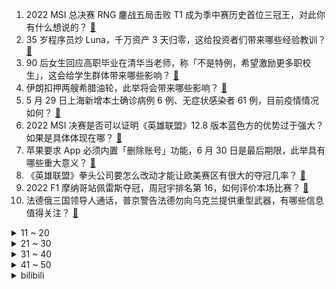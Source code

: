 1. 2022 MSI 总决赛 RNG 鏖战五局击败 T1 成为季中赛历史首位三冠王，对此你有什么想说的？ [:link:](https://www.zhihu.com/question/535102348)
2. 35 岁程序员炒 Luna，千万资产 3 天归零，这给投资者们带来哪些经验教训？ [:link:](https://www.zhihu.com/question/535061868)
3. 90 后女生回应高职毕业在清华当老师，称「不是特例，希望激励更多职校生」，这会给学生群体带来哪些影响？ [:link:](https://www.zhihu.com/question/535073608)
4. 伊朗扣押两艘希腊油轮，此举将会带来哪些影响？ [:link:](https://www.zhihu.com/question/534973180)
5. 5 月 29 日上海新增本土确诊病例 6 例、无症状感染者 61 例，目前疫情情况如何？ [:link:](https://www.zhihu.com/question/535195788)
6. 2022 MSI 决赛是否可以证明《英雄联盟》12.8 版本蓝色方的优势过于强大？如果是具体体现在哪？ [:link:](https://www.zhihu.com/question/535143845)
7. 苹果要求 App 必须内置「删除账号」功能，6 月 30 日是最后期限，此举具有哪些重大意义？ [:link:](https://www.zhihu.com/question/534441659)
8. 《英雄联盟》拳头公司要怎么改动才能让欧美赛区有很大的夺冠几率？ [:link:](https://www.zhihu.com/question/528667436)
9. 2022 F1 摩纳哥站佩雷斯夺冠，周冠宇排名第 16，如何评价本场比赛？ [:link:](https://www.zhihu.com/question/535164579)
10. 法德俄三国领导人通话，普京警告法德勿向乌克兰提供重型武器，有哪些信息值得关注？ [:link:](https://www.zhihu.com/question/535109096)
<details>
<summary>11 ~ 20</summary>

11. 5 月 29 日中国台湾新增本土新冠确诊病例 76539 例，死亡 145 例，目前当地疫情防控如何？ [:link:](https://www.zhihu.com/question/535096307)
12. 如何看待有用户发帖称「小米电视液晶屏幕自己掉下来了」，小米表示系罕见案例，正为用户极速换货？ [:link:](https://www.zhihu.com/question/535167715)
13. 去博物馆参观，孩子非常好奇博物馆里的文物是如何保持它的颜色的，如何给孩子解释清楚？ [:link:](https://www.zhihu.com/question/534292426)
14. 蟒蛇为何都是无毒蛇？最初存在的有毒蟒蛇是如何被自然淘汰的？ [:link:](https://www.zhihu.com/question/54120744)
15. 媒体报道称「基因测序证实猴痘已在欧洲大规模社区传播」，这意味着什么？对此我们该提前做好哪些准备？ [:link:](https://www.zhihu.com/question/535075164)
16. 跟同事一起吃饭，她爱吃米饭，我爱吃馒头几乎每次她都说最讨厌吃馒头了，我总觉得不太舒服，是我太敏感吗？ [:link:](https://www.zhihu.com/question/505629130)
17. 降薪30%与公司裁员50%你更支持哪一个？ [:link:](https://www.zhihu.com/question/534812183)
18. 有什么装修的要知道的避坑指南？ [:link:](https://www.zhihu.com/question/486827618)
19. 2022MSI决赛 T1不敌RNG，再次在家门口将冠军拱手让人，如何评价这场比赛？ [:link:](https://www.zhihu.com/question/534997983)
20. 什么是「中国式浪漫」？属于中国科研工作者的独特浪漫是什么？ [:link:](https://www.zhihu.com/question/533705531)
</details>
<details>
<summary>21 ~ 30</summary>

21. 如何看待安踏女鞋海报被指有擦边嫌疑，鞋底缝隙正对女性大腿根部，客服回应「已下架相关海报」？ [:link:](https://www.zhihu.com/question/535128670)
22. 如何看待俄军一架 Su-35 疑似被乌军 MiG-29 击落？从技术和空战角度看可能出现什么情况？ [:link:](https://www.zhihu.com/question/534919616)
23. 面对青春期的弟弟该怎么办？ [:link:](https://www.zhihu.com/question/519136857)
24. 客户挖我过去，工资谈好了，但是从年后到现在没提让我去上班的事，还一直有私活让我给他做，我该怎么处理？ [:link:](https://www.zhihu.com/question/534887349)
25. 如何评价 Gumayusi 在 2022 季中赛上的表现？ [:link:](https://www.zhihu.com/question/534127486)
26. 十余省市出手刺激汽车消费，深圳最高补 2 万，沈阳最高补 5 千，这会带来哪些影响？ [:link:](https://www.zhihu.com/question/535079075)
27. 北京又一核酸检测机构涉嫌违法犯罪，警方对「中同蓝博医学检验实验室」立案调查，为何此类案件频发？ [:link:](https://www.zhihu.com/question/535098930)
28. 如何看待 RED 起诉尼康 Z9 侵犯视频压缩方面的专利？ [:link:](https://www.zhihu.com/question/534887864)
29. 如何评价羽生结弦冬奥后冰演首次亮相? [:link:](https://www.zhihu.com/question/534869951)
30. 如何评价2022ciscn国赛? [:link:](https://www.zhihu.com/question/531429617)
</details>
<details>
<summary>31 ~ 40</summary>

31. 秦奋 5 千万炒股涉内幕交易被罚 60 万，该事件能起到什么警示作用？ [:link:](https://www.zhihu.com/question/535064495)
32. 为什么游戏里的货币贬值的如此厉害? [:link:](https://www.zhihu.com/question/534764157)
33. 记忆是如何形成的？未来能否数字化地存储、操控和移植人类记忆？ [:link:](https://www.zhihu.com/question/532951721)
34. 《这个杀手不太冷》中小女孩对里昂是爱情吗？ [:link:](https://www.zhihu.com/question/36422836)
35. 北京高考将于 6 月 7 日至 10 日举行，设置封管控考点，提供吃住行考一体化，有哪些信息值得关注？ [:link:](https://www.zhihu.com/question/535120549)
36. 你曾被哪部电影治愈过？ [:link:](https://www.zhihu.com/question/525386871)
37. 如何戒掉手机去认真学习？ [:link:](https://www.zhihu.com/question/341554416)
38. 你认为哪种友谊可以走到最后呢？ [:link:](https://www.zhihu.com/question/534823470)
39. 假如中年孔子突然穿越到现在，被小混混打了一顿，他会有什么言行举止？ [:link:](https://www.zhihu.com/question/319920103)
40. 月薪一万在广州市能过什么样的生活？ [:link:](https://www.zhihu.com/question/54172137)
</details>
<details>
<summary>41 ~ 50</summary>

41. 上海白蚁成群出现，物业服务热线称反映白蚁问题的电话没停过，为何会出现这种情况？该如何防治？ [:link:](https://www.zhihu.com/question/461779538)
42. 来自美国、德国和法国的四艘军舰已抵达芬兰赫尔辛基码头，有哪些信息值得关注？ [:link:](https://www.zhihu.com/question/535152418)
43. 5 月 29 日北京新增 8 例本土确诊、4 例无症状感染者，目前疫情情况如何？ [:link:](https://www.zhihu.com/question/535195937)
44. 上海 6 月起取消企业复工复产「白名单」制，目前上海企业复工复产情况如何？ [:link:](https://www.zhihu.com/question/535103894)
45. 生活太迷茫了，怎么办？ [:link:](https://www.zhihu.com/question/534224771)
46. 如何评价张若昀、白鹿的《警察荣誉》？ [:link:](https://www.zhihu.com/question/535004823)
47. 成为程序员后你都明白了什么? [:link:](https://www.zhihu.com/question/534598587)
48. 为什么独立自主，打不倒的陆依萍，最后会为了渣男何书桓跳河？ [:link:](https://www.zhihu.com/question/534327460)
49. 目前，大一感觉在学校就上上课，就找不到自己喜欢的东西，要怎么办？ [:link:](https://www.zhihu.com/question/535084552)
50. 为什么长时间独处容易导致心理问题？ [:link:](https://www.zhihu.com/question/507178360)
</details><details>
<summary>bilibili</summary>

1. 抱歉了，这个视频要看两遍可能才是我想说的… [:link:](//www.bilibili.com/video/BV15a411j7F4)
2. 贱谍过家家 [:link:](//www.bilibili.com/video/BV1qS4y1q7Ld)
3. 吾 辈 楷 模 [:link:](//www.bilibili.com/video/BV12B4y1Q7tA)
4. 《鸣潮》概念CG  |  昼前 [:link:](//www.bilibili.com/video/BV1NB4y1X7Qo)
5. 【好 嘛   我 就 是 你 的 修 勾 ！】 [:link:](//www.bilibili.com/video/BV1d34y1j71C)
6. DECO*27 - 愛言葉Ⅳ feat. 初音未来 [:link:](//www.bilibili.com/video/BV1u54y1f7mY)
7. 【warma】你刚说“想让我帮忙”对吧？ [:link:](//www.bilibili.com/video/BV1v54y1o7iR)
8. 现场见证 "勇士西部冠军" 全场高呼库里MVP！晋级总决赛！ [:link:](//www.bilibili.com/video/BV1EY4y1L7Qk)
9. ヒステリックナイトガール【弹丸论破2】手书【live2d动画】 [:link:](//www.bilibili.com/video/BV1yt4y1s7yN)
10. 霸道总裁小草院子 [:link:](//www.bilibili.com/video/BV1nA4y1Z7xm)
<details>
<summary>11 ~ 20</summary>

11. 【时代少年团】丁程鑫《D》舞蹈练习室 [:link:](//www.bilibili.com/video/BV1U5411X7Rd)
12. 在乡野滚动。 [:link:](//www.bilibili.com/video/BV1qY4y1B7xX)
13. 可是...王心凌亲自教新华网粉丝跳《爱你》诶！ [:link:](//www.bilibili.com/video/BV1xY4y1L7zH)
14. 【猛男版】爱你 [:link:](//www.bilibili.com/video/BV15B4y1X7pq)
15. 《 行 秋 很 忙 》 [:link:](//www.bilibili.com/video/BV1nT4y1B7oj)
16. 乡村男孩留着午餐大虾没吃 被问他说“给家长”下秒校长举动太暖 [:link:](//www.bilibili.com/video/BV165411X75d)
17. 《崩坏：星穹铁道》希露瓦角色PV——「引爆在即！」 [:link:](//www.bilibili.com/video/BV1BY411u7wQ)
18. 当你带MC原版玩家体验多模组「究极爽包 」？！ [:link:](//www.bilibili.com/video/BV1cY4y1V7Lz)
19. 《真 · 鸠 占 鹊 巢》 [:link:](//www.bilibili.com/video/BV1z54y1o73m)
20. 深夜环卫工人阿姨喜极落泪 [:link:](//www.bilibili.com/video/BV1xY4y1571m)
</details>
<details>
<summary>21 ~ 30</summary>

21. 【百万感谢】Message from Vox Akuma [:link:](//www.bilibili.com/video/BV1CS4y1z799)
22. 《 卷 死 自 己 》第二期 [:link:](//www.bilibili.com/video/BV1mF411V72L)
23. 耗时60天，用真实蛇骨标本打造一把附魔蛇骨刀 [:link:](//www.bilibili.com/video/BV1rA4y1Z7rA)
24. 【屠洪刚】新人UP报道，给大家唱一首《精忠报国》 [:link:](//www.bilibili.com/video/BV17S4y1q7nG)
25. 爱你，就多判一年 [:link:](//www.bilibili.com/video/BV1Aa411E7ZR)
26. 知道我单身后邻居说要给我相亲，结果......｜楼长的日常 [:link:](//www.bilibili.com/video/BV1Cr4y1s7XC)
27. 如何24小时内快速调整至最佳考试状态？ [:link:](//www.bilibili.com/video/BV1jS4y1q7Z5)
28. 在海南，恨不得一平米能看到三个特有种 [:link:](//www.bilibili.com/video/BV1Zr4y1s7e7)
29. 人和猫比游泳，到底谁更快？！ [:link:](//www.bilibili.com/video/BV1Jt4y1s7CX)
30. 【硬核加长版】真正的做空 [:link:](//www.bilibili.com/video/BV1v34y1j7Nu)
</details>
<details>
<summary>31 ~ 40</summary>

31. 千万不要随便相信一条狗...... [:link:](//www.bilibili.com/video/BV1nU4y1y7Ar)
32. 【半佛】活着就是熬着，活下去就是一切 [:link:](//www.bilibili.com/video/BV1yB4y1Q7ZN)
33. 不忍直视，我居然制做了这么多垃圾 [:link:](//www.bilibili.com/video/BV155411X7EN)
34. 两位猛男勇闯长藤鬼校，结果双双崩溃 [:link:](//www.bilibili.com/video/BV1vU4y1271e)
35. 用不锈钢盆儿给我们当地的警务人员做了一个小工具 [:link:](//www.bilibili.com/video/BV1EB4y1R7ni)
36. 【2022MSI】决赛 5月29日 RNG VS T1 [:link:](//www.bilibili.com/video/BV1B54y1o72S)
37. 鸭肉当作牛肉卖，延安一串串店被逮现行！ [:link:](//www.bilibili.com/video/BV1v3411V7qT)
38. 宋雨琦-TOMBOY 庆熙大学校庆 4k站子直拍 这场真的绝了！220526 [:link:](//www.bilibili.com/video/BV13T4y1B7vy)
39. 【洗脑循环】阿尼亚又来给你洗脑啦~哇酷哇酷☆ [:link:](//www.bilibili.com/video/BV1jv4y1P7Bb)
40. 捏塑袁爷爷一周年 禾下乘凉梦 [:link:](//www.bilibili.com/video/BV11r4y147jv)
</details>
<details>
<summary>41 ~ 50</summary>

41. 《人狠话不多》 [:link:](//www.bilibili.com/video/BV1N54y1o7Nr)
42. G2：打T1这事儿还得靠你自己 [:link:](//www.bilibili.com/video/BV1DY4y1B7hx)
43. 朋友们，我膨胀了，这次的视频超过十二分钟，你们会看完吗？ [:link:](//www.bilibili.com/video/BV1J3411V7dt)
44. ⚡️浅 摇 一 下⚡️ [:link:](//www.bilibili.com/video/BV1f5411X7Dr)
45. 【折纸】折一个阿尼亚 [:link:](//www.bilibili.com/video/BV1B3411V7oi)
46. 爱你，上头 [:link:](//www.bilibili.com/video/BV1TT4y1B7qc)
47. 【第三次世界大战】第二集 下：高原空中战役打响！歼20重创敌空军，电磁压制配合空天一体，一场新时代的立体战，歼-10C，歼16打击苏30MKI，米格29 [:link:](//www.bilibili.com/video/BV1QZ4y1b7rj)
48. 对不起，我又被吊打了！【MC暮色森林#3】 [:link:](//www.bilibili.com/video/BV12Y411u73A)
49. 秘密基地被媳妇断电了怎么办？ [:link:](//www.bilibili.com/video/BV1yU4y127dT)
50. 可达鸭算是被媳妇玩明白了 [:link:](//www.bilibili.com/video/BV13U4y1y7gE)
</details>
<details>
<summary>51 ~ 60</summary>

51. 走进亚马逊贫民窟！野生鳄鱼只要18元一只？ [:link:](//www.bilibili.com/video/BV1dF411V7sU)
52. 奇遇！李逵怒杀黑旋风？宋江梦遇九天玄女！《水浒传》P23 [:link:](//www.bilibili.com/video/BV1ua411j7ZZ)
53. 懒 得 爱 你 [:link:](//www.bilibili.com/video/BV1994y1U7Hn)
54. 老娘要生俩大胖小子 [:link:](//www.bilibili.com/video/BV1US4y1z7rY)
55. 每秒回1000血？太低了！法师版男枪臭死你！【有点骚东西】 [:link:](//www.bilibili.com/video/BV1N3411V7xb)
56. 温柔的疯子？翻遍藤本树的所有作品！我找到了他的成功密码！（上）【瓶说动漫】 [:link:](//www.bilibili.com/video/BV1ng411R7Pd)
57. 【4K60FPS】罗大佑《童年》万人大合唱现场！一开口就是童年！ [:link:](//www.bilibili.com/video/BV1N54y1o7vP)
58. 今儿扬扬站起来了，不用手凿了，感谢隔壁同行送的冰球机😌 [:link:](//www.bilibili.com/video/BV1r94y1U7oR)
59. 「没有答案」宋亚轩个人线上演唱会全程完整版 [:link:](//www.bilibili.com/video/BV1W94y1S7TA)
60. 日本的房子到底有多奇葩！床底下竟然有条河？命不硬不敢住系列！ [:link:](//www.bilibili.com/video/BV1g54y1o7U7)
</details>
<details>
<summary>61 ~ 70</summary>

61. 2013年王心凌登央视唱《串烧歌》看看谁的DNA动了？ [:link:](//www.bilibili.com/video/BV1P94y1S7Cd)
62. 让我试试剪刀吧 [:link:](//www.bilibili.com/video/BV1T541197V5)
63. SEVENTEEN 'HOT' Official MV [:link:](//www.bilibili.com/video/BV1BY411u7ua)
64. 在《我的世界》中还原梵高名作《星空》 [:link:](//www.bilibili.com/video/BV19S4y1B747)
65. 孙策贴贴 [:link:](//www.bilibili.com/video/BV1T94y1S7QQ)
66. 我把刘畊宏做成了游戏！本草纲目+音游有没有搞头？ [:link:](//www.bilibili.com/video/BV1J34y177mD)
67. 终极暴力！让CPU体验瀑布级洗头！12万8000时速流量瀑布水冷！【科技达】 [:link:](//www.bilibili.com/video/BV1H34y177gR)
68. “轻 轻 敲 醒 沉 睡 的 心 灵” [:link:](//www.bilibili.com/video/BV1x34y1E77j)
69. 兄弟，你应该坐在水上让她扛着走。 [:link:](//www.bilibili.com/video/BV1pU4y1y7cD)
70. 我不想玩辣！ [:link:](//www.bilibili.com/video/BV1Cr4y1s78y)
</details>
<details>
<summary>71 ~ 80</summary>

71. 【整蛊】假装带男朋友看恐怖视频，然后偷偷吓他… [:link:](//www.bilibili.com/video/BV125411X7KP)
72. 微log｜SOS！15年没穿过这身衣服了…… [:link:](//www.bilibili.com/video/BV1454y1o7FD)
73. 榜 一 大 姐 [:link:](//www.bilibili.com/video/BV16A4y1Z722)
74. 【不止游戏】“P90”和“短剑”这两把枪为什么长这样？ [:link:](//www.bilibili.com/video/BV1EY411u7MH)
75. 我现在就这个表情 [:link:](//www.bilibili.com/video/BV1Cv4y1c7TK)
76. 一家四口都是间谍是种什么体验? 优雅，真是太优雅了! [:link:](//www.bilibili.com/video/BV1Wt4y1s7DF)
77. 一些死去的回忆开始攻击我 [:link:](//www.bilibili.com/video/BV1F3411V7jR)
78. 如此听话的皮卡丘~脱了一件防晒服 [:link:](//www.bilibili.com/video/BV1TZ4y1b7k3)
79. 【医学博士】男孩子如何保护好自己？I 两步解决90%的皮肤问题 [:link:](//www.bilibili.com/video/BV1VZ4y1b7Z8)
80. “短短几秒，央视记者就泪崩了，队长，别被我妈看见!” [:link:](//www.bilibili.com/video/BV1Y34y1j78N)
</details>
<details>
<summary>81 ~ 90</summary>

81. 出差孟买(一) [:link:](//www.bilibili.com/video/BV1HY411u76F)
82. 【建议收藏】笔记本购买全攻略 保姆级推荐 2022 6月版 [:link:](//www.bilibili.com/video/BV1QB4y1Q7AN)
83. 网 络 热 梗 知 识 竞 赛 ！ [:link:](//www.bilibili.com/video/BV1Y34y1j7nD)
84. 化饥饿为力量 [:link:](//www.bilibili.com/video/BV1JF41157x4)
85. 你妈穿越多重宇宙，就为一巴掌打醒你！深度解析科幻喜剧《瞬息全宇宙》 [:link:](//www.bilibili.com/video/BV1WS4y1q7Au)
86. 你们现在都看什么网文啊？ [:link:](//www.bilibili.com/video/BV1JT4y1B7uN)
87. 10块一颗！天价大蒜一刀切开竟然是…… [:link:](//www.bilibili.com/video/BV1mS4y1z7vy)
88. 宾馆房间试跳，臭妹妹距离我好近！ [:link:](//www.bilibili.com/video/BV1KU4y1y7HW)
89. 清兵先锋世界纪录：15秒462刀！没有一个多余的操作！我已登峰造极！ [:link:](//www.bilibili.com/video/BV1J54y1o7Sk)
90. 真人特效超魂还原游戏王骑乘决斗！ [:link:](//www.bilibili.com/video/BV1Ct4y1s7RV)
</details>
<details>
<summary>91 ~ 100</summary>

91. 平安王心凌感谢半佛老师：爱你！ [:link:](//www.bilibili.com/video/BV1qa411E7EE)
92. 谁会拒绝在桌面上养只什么都吃的猫猫呢？ [:link:](//www.bilibili.com/video/BV1PT4y1B7vz)
93. 小伙1500买“天价”外卖，老板竟说：“嫌贵？吃过没？” [:link:](//www.bilibili.com/video/BV1cT4y1B7DE)
94. （这也能解说？！）香港地铁综合格斗赛！顶级抱摔！ [:link:](//www.bilibili.com/video/BV1aY4y1B7EP)
95. 【改善气质，骨盆前倾，开肩合集】中国脊医也很行之脊医有嘻哈。。。痛经拉伸，久坐开肩，骨盆前倾调整 [:link:](//www.bilibili.com/video/BV1jt4y1x7mT)
96. 为了优雅地去邻居家蹭饭，10h爆改二喵新工作室！ [:link:](//www.bilibili.com/video/BV1rv4y1w75n)
97. 够二次元不，不够删了 [:link:](//www.bilibili.com/video/BV1B3411G7KG)
98. 夏日衣品改造计划！！私藏男装店铺分享！！！ [:link:](//www.bilibili.com/video/BV1eY4y1L7FY)
99. 剪个头发，交个朋友。 [:link:](//www.bilibili.com/video/BV1it4y1s7JE)
100. 全球首艘！我国完成从零到一突破！ [:link:](//www.bilibili.com/video/BV1fT4y1q7vG)
</details></details>